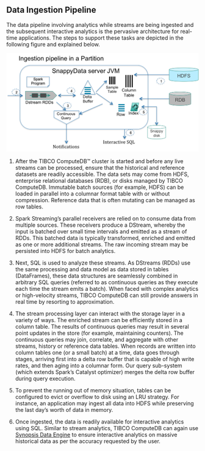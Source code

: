 ## Data Ingestion Pipeline
The data pipeline involving analytics while streams are being ingested and the subsequent interactive analytics is the pervasive architecture for real-time applications. The steps to support these tasks are depicted in the following figure and explained below.

![Data Ingestion Pipeline](../DataIngestionPipeline.png)

1. After the TIBCO ComputeDB™ cluster is started and before any live streams can be processed, ensure that the historical and reference datasets are readily accessible. The data sets may come from HDFS, enterprise relational databases (RDB), or disks managed by TIBCO ComputeDB. Immutable batch sources (for example, HDFS) can be loaded in parallel into a columnar format table with or without compression. Reference data that is often mutating can be managed as row tables.

1. Spark Streaming’s parallel receivers are relied on to consume data from multiple sources. These receivers produce a DStream, whereby the input is batched over small time intervals and emitted as a stream of RDDs. This batched data is typically transformed, enriched and emitted as one or more additional streams. The raw incoming stream may be persisted into HDFS for batch analytics.

2. Next, SQL is used to analyze these streams. As DStreams (RDDs) use the same processing and data model as data stored in tables (DataFrames), these data structures are seamlessly combined in arbitrary SQL queries (referred to as continuous queries as they execute each time the stream emits a batch). When faced with complex analytics or high-velocity streams, TIBCO ComputeDB can still provide answers in real time by resorting to approximation.

3. The stream processing layer can interact with the storage layer in a variety of ways. The enriched stream can be efficiently stored in a column table. The results of continuous queries may result in several point updates in the store (for example, maintaining counters). The continuous queries may join, correlate, and aggregate with other streams, history or reference data tables. When records are written into column tables one (or a small batch) at a time, data goes through stages, arriving first into a delta row buffer that is capable of high write rates, and then aging into a columnar form. Our query sub-system (which extends Spark’s Catalyst optimizer) merges the delta row buffer during query execution.

4. To prevent the running out of memory situation, tables can be configured to evict or overflow to disk using an LRU strategy. For instance, an application may ingest all data into HDFS while preserving the last day’s worth of data in memory.

5. Once ingested, the data is readily available for interactive analytics using SQL. Similar to stream analytics, TIBCO ComputeDB can again use [Synopsis Data Engine](/aqp.md) to ensure interactive analytics on massive historical data as per the accuracy requested by the user.
